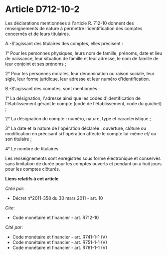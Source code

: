 # Article D712-10-2

Les déclarations mentionnées à l'article R. 712-10 donnent des renseignements de nature à permettre l'identification des
comptes concernés et de leurs titulaires.

A.-S'agissant des titulaires des comptes, elles précisent : 

1° Pour les personnes physiques, leurs nom de famille, prénoms, date et lieu de naissance, leur situation de famille et leur
adresse, le nom de famille de leur conjoint et ses prénoms ; 

2° Pour les personnes morales, leur dénomination ou raison sociale, leur sigle, leur forme juridique, leur adresse et leur
numéro d'identification.

B.-S'agissant des comptes, sont mentionnés : 

1° La désignation, l'adresse ainsi que les codes d'identification de l'établissement gérant le compte (code de
l'établissement, code du guichet) ; 

2° La désignation du compte : numéro, nature, type et caractéristique ; 

3° La date et la nature de l'opération déclarée : ouverture, clôture ou modification en précisant si l'opération affecte le
compte lui-même et/ ou son titulaire ; 

4° Le nombre de titulaires. 

Les renseignements sont enregistrés sous forme électronique et conservés sans limitation de durée pour les comptes ouverts et
pendant un à huit jours pour les comptes clôturés.

**Liens relatifs à cet article**

_Créé par_:

  - Décret n°2011-358 du 30 mars 2011 - art. 10

_Cite_:

  - Code monétaire et financier - art. R712-10

_Cité par_:

  - Code monétaire et financier - art. R741-1-1 (V)
  - Code monétaire et financier - art. R751-1-1 (V)
  - Code monétaire et financier - art. R761-1-1 (V)
